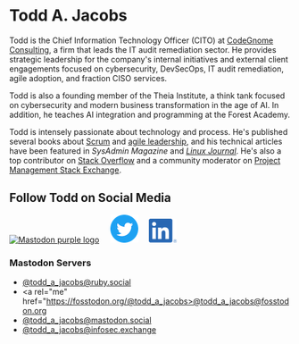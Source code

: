 # Todd A. Jacobs

Todd is the Chief Information Technology Officer (CITO) at [CodeGnome Consulting][1], a firm that leads the IT audit remediation sector. He provides strategic leadership for the company's internal initiatives and external client engagements focused on cybersecurity, DevSecOps, IT audit remediation, agile adoption, and fraction CISO services.

Todd is also a founding member of the Theia Institute, a think tank focused on cybersecurity and modern business transformation in the age of AI. In addition, he teaches AI integration and programming at the Forest Academy.

Todd is intensely passionate about technology and process. He's published several books about [Scrum][3] and [agile leadership][2], and his technical articles have been featured in *SysAdmin Magazine* and *[Linux Journal][4]*. He's also a top contributor on [Stack Overflow][5] and a community moderator on [Project Management Stack Exchange][6].

## Follow Todd on Social Media
<a href="https://joinmastodon.org/"><img src="https://joinmastodon.org/logos/logo-purple.svg" style="height: 3em;" alt="Mastodon purple logo"></a>
&nbsp; &nbsp; [![Twitter][7]][9] &nbsp; &nbsp; [![LinkedIn][8]][10]

### Mastodon Servers
- <a rel="me" href="https://ruby.social/@todd_a_jacobs" style="margin-top: -2em;">@todd_a_jacobs@ruby.social</a>
- <a rel="me" href="https://fosstodon.org/@todd_a_jacobs>@todd_a_jacobs@fosstodon.org</a>
- <a rel="me" href="https://mastodon.social/@todd_a_jacobs">@todd_a_jacobs@mastodon.social</a>
- <a rel="me" href="https://infosec.exchange/@todd_a_jacobs">@todd_a_jacobs@infosec.exchange</a>


[1]: https://www.codegnome.com/
[2]: https://leanpub.com/agilecio/
[3]: https://leanpub.com/scrum-first-aid/
[4]: https://www.linuxjournal.com/
[5]: https://stackoverflow.com/users/1301972/todd-a-jacobs
[6]: https://pm.stackexchange.com/users/4271/todd-a-jacobs
[7]: images/twitter.png
[8]: images/linkedin.png
[9]: https://twitter.com/Todd_A_Jacobs
[10]: https://www.linkedin.com/in/todd-a-jacobs/
[11]: https://www.moderndevops.com/

